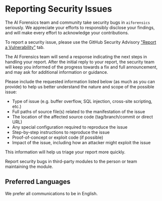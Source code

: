 # Reporting Security Issues

The AI Forensics team and community take security bugs in `aiforensics` seriously. We appreciate your efforts to responsibly disclose your findings, and will make every effort to acknowledge your contributions.

To report a security issue, please use the GitHub Security Advisory ["Report a Vulnerability"](https://github.com/interwebshack/aiforensics/security/advisories/new) tab.

The AI Forensics team will send a response indicating the next steps in handling your report. After the initial reply to your report, the security team will keep you informed of the progress towards a fix and full announcement, and may ask for additional information or guidance.

Please include the requested information listed below (as much as you can provide) to help us better understand the nature and scope of the possible issue:

- Type of issue (e.g. buffer overflow, SQL injection, cross-site scripting, etc.)  
- Full paths of source file(s) related to the manifestation of the issue  
- The location of the affected source code (tag/branch/commit or direct URL)  
- Any special configuration required to reproduce the issue  
- Step-by-step instructions to reproduce the issue  
- Proof-of-concept or exploit code (if possible)  
- Impact of the issue, including how an attacker might exploit the issue  

This information will help us triage your report more quickly.  

Report security bugs in third-party modules to the person or team maintaining the module.

## Preferred Languages

We prefer all communications to be in English.
